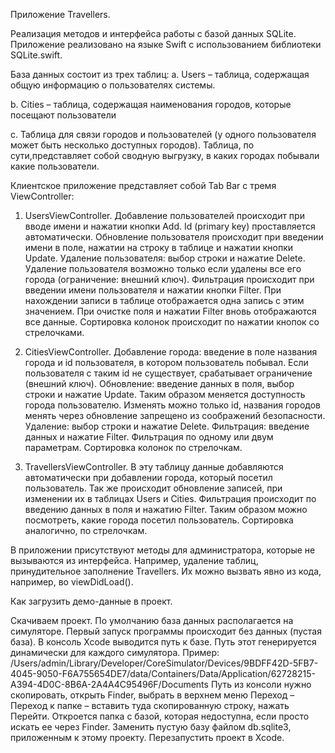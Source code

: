 
Приложение Travellers. 

Реализация методов и интерфейса работы с базой данных SQLite.
Приложение реализовано на языке Swift c использованием библиотеки SQLite.swift.

База данных состоит из трех таблиц:
a. Users – таблица, содержащая общую информацию о пользователях системы.

b. Cities – таблица, содержащая наименования городов, которые посещают пользователи

c. Таблица для связи городов и пользователей (у одного пользователя может быть несколько доступных городов). 
Таблица, по сути,представляет собой сводную выгрузку, в каких городах побывали какие пользователи.

Клиентское приложение представляет собой Tab Bar с тремя ViewController:

1.	UsersViewController.
Добавление пользователей происходит при вводе имени и нажатии кнопки Add. Id (primary key) проставляется автоматически.
Обновление пользователя происходит при введении имени в поле, нажатии на строку в таблице и нажатии кнопки Update.
Удаление пользователя: выбор строки и нажатие Delete. Удаление пользователя возможно только если удалены все его города (ограничение: внешний ключ).
Фильтрация происходит при введении имени пользователя и нажатии кнопки Filter. При нахождении записи в таблице отображается одна запись с этим значением. При очистке поля и нажатии Filter вновь отображаются все данные.
Сортировка колонок происходит по нажатии кнопок со стрелочками.

2.	CitiesViewController.
Добавление города: введение в поле названия города и id пользователя, в котором пользователь побывал. Если пользователя с таким id не существует, срабатывает ограничение (внешний ключ).
Обновление: введение данных в поля, выбор строки и нажатие Update. Таким образом меняется доступность города пользователю. Изменять можно только id, названия городов менять через обновление запрещено из соображений безопасности. 
Удаление: выбор строки и нажатие Delete.
Фильтрация: введение данных и нажатие Filter. Фильтрация по одному или двум параметрам.
Сортировка колонок по стрелочкам.

3.	TravellersViewController.
В эту таблицу данные добавляются автоматически при добавлении города, который посетил пользователь. Так же происходит обновление записей, при изменении их в таблицах Users и Cities.
Фильтрация происходит по введению данных в поля и нажатию Filter. Таким образом можно посмотреть, какие города посетил пользователь.
Сортировка аналогично, по стрелочкам.

В приложении присутствуют методы для администратора, которые не вызываются из интерфейса. Например, удаление таблиц, принудительное заполнение Travellers. Их можно вызвать явно из кода, например, во viewDidLoad().

Как загрузить демо-данные в проект.

Скачиваем проект. По умолчанию база данных располагается на симуляторе. Первый запуск программы происходит без данных (пустая база). В консоль Xcode выводится путь к базе. Путь этот генерируется динамически для каждого симулятора. Пример:
/Users/admin/Library/Developer/CoreSimulator/Devices/9BDFF42D-5FB7-4045-9050-F6A755654DE7/data/Containers/Data/Application/62728215-A394-4D0C-8B6A-2A4A4C95496F/Documents
Путь из консоли нужно скопировать, открыть Finder, выбрать в верхнем меню Переход – Переход к папке – вставить туда скопированную строку, нажать Перейти. Откроется папка с базой, которая недоступна, если просто искать ее через Finder.  Заменить пустую базу файлом db.sqlite3, приложенным к этому проекту. 
Перезапустить проект в Xcode.
